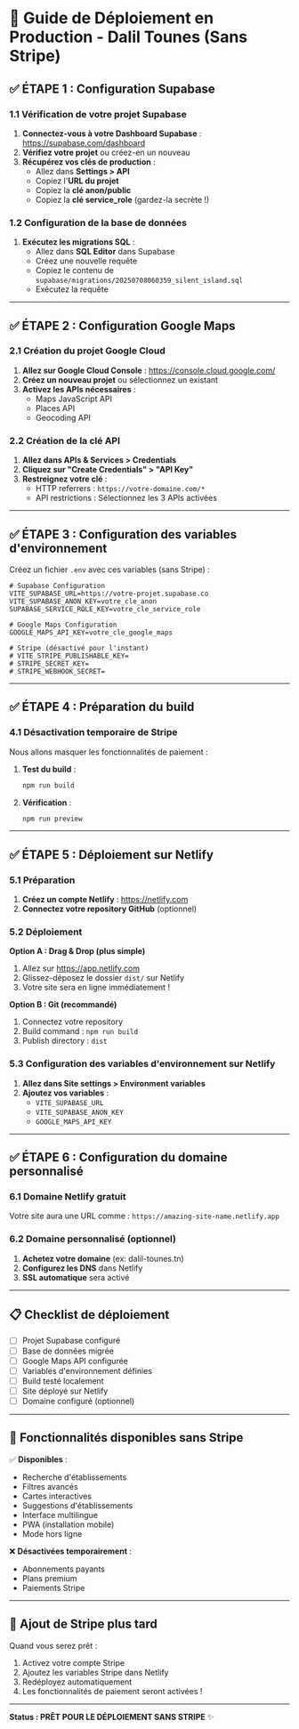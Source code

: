 # 🚀 Guide de Déploiement en Production - Dalil Tounes (Sans Stripe)

## ✅ ÉTAPE 1 : Configuration Supabase

### 1.1 Vérification de votre projet Supabase

1. **Connectez-vous à votre Dashboard Supabase** : https://supabase.com/dashboard
2. **Vérifiez votre projet** ou créez-en un nouveau
3. **Récupérez vos clés de production** :
   - Allez dans **Settings > API**
   - Copiez l'**URL du projet**
   - Copiez la **clé anon/public**
   - Copiez la **clé service_role** (gardez-la secrète !)

### 1.2 Configuration de la base de données

1. **Exécutez les migrations SQL** :
   - Allez dans **SQL Editor** dans Supabase
   - Créez une nouvelle requête
   - Copiez le contenu de `supabase/migrations/20250708060359_silent_island.sql`
   - Exécutez la requête

---

## ✅ ÉTAPE 2 : Configuration Google Maps

### 2.1 Création du projet Google Cloud

1. **Allez sur Google Cloud Console** : https://console.cloud.google.com/
2. **Créez un nouveau projet** ou sélectionnez un existant
3. **Activez les APIs nécessaires** :
   - Maps JavaScript API
   - Places API
   - Geocoding API

### 2.2 Création de la clé API

1. **Allez dans APIs & Services > Credentials**
2. **Cliquez sur "Create Credentials" > "API Key"**
3. **Restreignez votre clé** :
   - HTTP referrers : `https://votre-domaine.com/*`
   - API restrictions : Sélectionnez les 3 APIs activées

---

## ✅ ÉTAPE 3 : Configuration des variables d'environnement

Créez un fichier `.env` avec ces variables (sans Stripe) :

```env
# Supabase Configuration
VITE_SUPABASE_URL=https://votre-projet.supabase.co
VITE_SUPABASE_ANON_KEY=votre_cle_anon
SUPABASE_SERVICE_ROLE_KEY=votre_cle_service_role

# Google Maps Configuration
GOOGLE_MAPS_API_KEY=votre_cle_google_maps

# Stripe (désactivé pour l'instant)
# VITE_STRIPE_PUBLISHABLE_KEY=
# STRIPE_SECRET_KEY=
# STRIPE_WEBHOOK_SECRET=
```

---

## ✅ ÉTAPE 4 : Préparation du build

### 4.1 Désactivation temporaire de Stripe

Nous allons masquer les fonctionnalités de paiement :

1. **Test du build** :
   ```bash
   npm run build
   ```

2. **Vérification** :
   ```bash
   npm run preview
   ```

---

## ✅ ÉTAPE 5 : Déploiement sur Netlify

### 5.1 Préparation

1. **Créez un compte Netlify** : https://netlify.com
2. **Connectez votre repository GitHub** (optionnel)

### 5.2 Déploiement

**Option A : Drag & Drop (plus simple)**
1. Allez sur https://app.netlify.com
2. Glissez-déposez le dossier `dist/` sur Netlify
3. Votre site sera en ligne immédiatement !

**Option B : Git (recommandé)**
1. Connectez votre repository
2. Build command : `npm run build`
3. Publish directory : `dist`

### 5.3 Configuration des variables d'environnement sur Netlify

1. **Allez dans Site settings > Environment variables**
2. **Ajoutez vos variables** :
   - `VITE_SUPABASE_URL`
   - `VITE_SUPABASE_ANON_KEY`
   - `GOOGLE_MAPS_API_KEY`

---

## ✅ ÉTAPE 6 : Configuration du domaine personnalisé

### 6.1 Domaine Netlify gratuit
Votre site aura une URL comme : `https://amazing-site-name.netlify.app`

### 6.2 Domaine personnalisé (optionnel)
1. **Achetez votre domaine** (ex: dalil-tounes.tn)
2. **Configurez les DNS** dans Netlify
3. **SSL automatique** sera activé

---

## 📋 Checklist de déploiement

- [ ] Projet Supabase configuré
- [ ] Base de données migrée
- [ ] Google Maps API configurée
- [ ] Variables d'environnement définies
- [ ] Build testé localement
- [ ] Site déployé sur Netlify
- [ ] Domaine configuré (optionnel)

---

## 🎯 Fonctionnalités disponibles sans Stripe

✅ **Disponibles** :
- Recherche d'établissements
- Filtres avancés
- Cartes interactives
- Suggestions d'établissements
- Interface multilingue
- PWA (installation mobile)
- Mode hors ligne

❌ **Désactivées temporairement** :
- Abonnements payants
- Plans premium
- Paiements Stripe

---

## 🔄 Ajout de Stripe plus tard

Quand vous serez prêt :
1. Activez votre compte Stripe
2. Ajoutez les variables Stripe dans Netlify
3. Redéployez automatiquement
4. Les fonctionnalités de paiement seront activées !

---

**Status : PRÊT POUR LE DÉPLOIEMENT SANS STRIPE** ✨